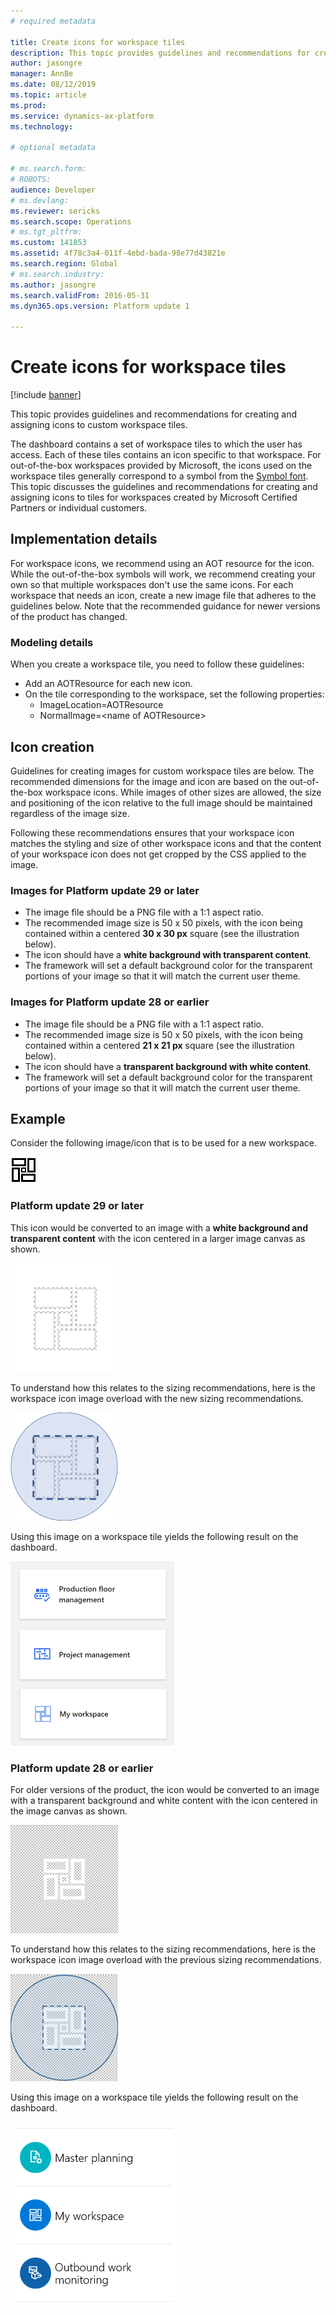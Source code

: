 ```yaml
---
# required metadata

title: Create icons for workspace tiles
description: This topic provides guidelines and recommendations for creating and assigning icons to custom workspace tiles.  
author: jasongre
manager: AnnBe
ms.date: 08/12/2019
ms.topic: article
ms.prod: 
ms.service: dynamics-ax-platform
ms.technology: 

# optional metadata

# ms.search.form: 
# ROBOTS: 
audience: Developer
# ms.devlang: 
ms.reviewer: sericks
ms.search.scope: Operations
# ms.tgt_pltfrm: 
ms.custom: 141853
ms.assetid: 4f78c3a4-011f-4ebd-bada-98e77d43821e
ms.search.region: Global
# ms.search.industry: 
ms.author: jasongre
ms.search.validFrom: 2016-05-31
ms.dyn365.ops.version: Platform update 1

---
```


# Create icons for workspace tiles

[!include [banner](../includes/banner.md)]

This topic provides guidelines and recommendations for creating and assigning icons to custom workspace tiles.  

The dashboard contains a set of workspace tiles to which the user has access. Each of these tiles contains an icon specific to that workspace. For out-of-the-box workspaces provided by Microsoft, the icons used on the workspace tiles generally correspond to a symbol from the [Symbol font](symbol-font.md). This topic discusses the guidelines and recommendations for creating and assigning icons to tiles for workspaces created by Microsoft Certified Partners or individual customers.

## Implementation details
For workspace icons, we recommend using an AOT resource for the icon. While the out-of-the-box symbols will work, we recommend creating your own so that multiple workspaces don't use the same icons. For each workspace that needs an icon, create a new image file that adheres to the guidelines below. Note that the recommended guidance for newer versions of the product has changed.

### Modeling details

When you create a workspace tile, you need to follow these guidelines:

-   Add an AOTResource for each new icon.
-   On the tile corresponding to the workspace, set the following properties:
    -   ImageLocation=AOTResource
    -   NormalImage=&lt;name of AOTResource&gt;

## Icon creation
Guidelines for creating images for custom workspace tiles are below. The recommended dimensions for the image and icon are based on the out-of-the-box workspace icons. While images of other sizes are allowed, the size and positioning of the icon relative to the full image should be maintained regardless of the image size.  

Following these recommendations ensures that your workspace icon matches the styling and size of other workspace icons and that the content of your workspace icon does not get cropped by the CSS applied to the image.

### Images for Platform update 29 or later
-   The image file should be a PNG file with a 1:1 aspect ratio.
-   The recommended image size is 50 x 50 pixels, with the icon being contained within a centered **30 x 30 px** square (see the illustration below).
-   The icon should have a **white background with transparent content**. 
-   The framework will set a default background color for the transparent portions of your image so that it will match the current user theme.

### Images for Platform update 28 or earlier
-   The image file should be a PNG file with a 1:1 aspect ratio.
-   The recommended image size is 50 x 50 pixels, with the icon being contained within a centered **21 x 21 px** square (see the illustration below).
-   The icon should have a **transparent background with white content**.
-   The framework will set a default background color for the transparent portions of your image so that it will match the current user theme.

## Example 
Consider the following image/icon that is to be used for a new workspace. 

[![newLogo3](./media/newlogo3.png)](./media/newlogo3.png) 

### Platform update 29 or later 

This icon would be converted to an image with a **white background and transparent content** with the icon centered in a larger image canvas as shown.  

![Workspace icon following new guidance](./media/baseIcon_img_PU29.png) 

To understand how this relates to the sizing recommendations, here is the workspace icon image overload with the new sizing recommendations.   

![newIcon\_guides](./media/baseIcon_Guides_PU29.png) 

Using this image on a workspace tile yields the following result on the dashboard. 

[![newWorkspaceIcon](./media/newWorkspaceIcon_PU29.png)](./media/newWorkspaceIcon_PU29.png)                


### Platform update 28 or earlier
For older versions of the product, the icon would be converted to an image with a transparent background and white content with the icon centered in the image canvas as shown. 

![Workspace icon for older versions](./media/newicon.png) 

To understand how this relates to the sizing recommendations, here is the workspace icon image overload with the previous sizing recommendations.   

![newIcon\_guides](./media/newicon_guides.png) 

Using this image on a workspace tile yields the following result on the dashboard. 

[![newWorkspaceIcon](./media/newworkspaceicon.png)](./media/newworkspaceicon.png)                




